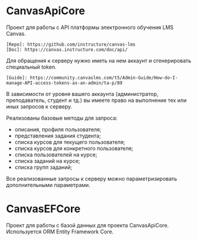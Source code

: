 # CanvasApiCore
Проект для работы с API платформы электронного обучения LMS Canvas.

```
[Repo]: https://github.com/instructure/canvas-lms
[Doc]: https://canvas.instructure.com/doc/api/
```



Для обращения к серверу нужно иметь на нем аккаунт и сгенерировать специальный token. 

```
[Guide]: https://community.canvaslms.com/t5/Admin-Guide/How-do-I-manage-API-access-tokens-as-an-admin/ta-p/89 
```



В зависимости от уровня вашего аккаунта (администратор, преподаватель, студент и тд.) вы имеете право на выполнение тех или иных запросов к серверу.

Реализованы базовые методы для запроса:

- описания, профиля пользователя;
- представления задания студента;
- списка курсов для текущего пользователя;
- списка курсов для конкретного пользователя;
- списка пользователей на курсе;
- списка заданий на курсе;
- списка групп заданий;

Все реализованные запросы к серверу можно параметризировать дополнительными параметрами.



# CanvasEFCore

Проект для работы с базой данных для проекта CanvasApiCore. Используется ORM Entity Framework Core.
